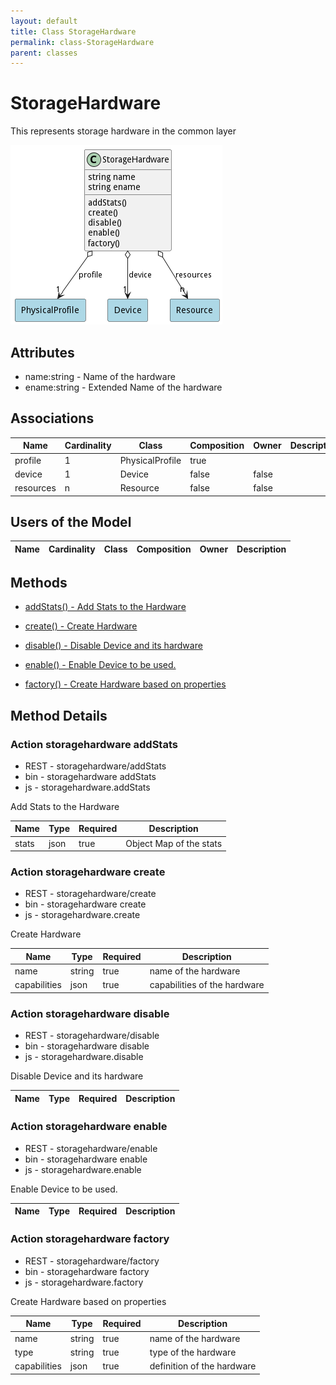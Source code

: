 ```yaml
---
layout: default
title: Class StorageHardware
permalink: class-StorageHardware
parent: classes
---
```


# StorageHardware

This represents storage hardware in the common layer

![Logical Diagram](./logical.png)

## Attributes

* name:string - Name of the hardware
* ename:string - Extended Name of the hardware


## Associations

| Name | Cardinality | Class | Composition | Owner | Description |
| --- | --- | --- | --- | --- | --- |
| profile | 1 | PhysicalProfile | true |  |  |
| device | 1 | Device | false | false |  |
| resources | n | Resource | false | false |  |


## Users of the Model

| Name | Cardinality | Class | Composition | Owner | Description |
| --- | --- | --- | --- | --- | --- |





## Methods

* [addStats() - Add Stats to the Hardware](#action-addStats)

* [create() - Create Hardware](#action-create)

* [disable() - Disable Device and its hardware](#action-disable)

* [enable() - Enable Device to be used.](#action-enable)

* [factory() - Create Hardware based on properties](#action-factory)


<h2>Method Details</h2>
    
### Action storagehardware addStats

* REST - storagehardware/addStats
* bin - storagehardware addStats
* js - storagehardware.addStats

Add Stats to the Hardware

| Name | Type | Required | Description |
|---|---|---|---|
| stats | json |true | Object Map of the stats |




### Action storagehardware create

* REST - storagehardware/create
* bin - storagehardware create
* js - storagehardware.create

Create Hardware

| Name | Type | Required | Description |
|---|---|---|---|
| name | string |true | name of the hardware |
| capabilities | json |true | capabilities of the hardware |




### Action storagehardware disable

* REST - storagehardware/disable
* bin - storagehardware disable
* js - storagehardware.disable

Disable Device and its hardware

| Name | Type | Required | Description |
|---|---|---|---|




### Action storagehardware enable

* REST - storagehardware/enable
* bin - storagehardware enable
* js - storagehardware.enable

Enable Device to be used.

| Name | Type | Required | Description |
|---|---|---|---|




### Action storagehardware factory

* REST - storagehardware/factory
* bin - storagehardware factory
* js - storagehardware.factory

Create Hardware based on properties

| Name | Type | Required | Description |
|---|---|---|---|
| name | string |true | name of the hardware |
| type | string |true | type of the hardware |
| capabilities | json |true | definition of the hardware |





